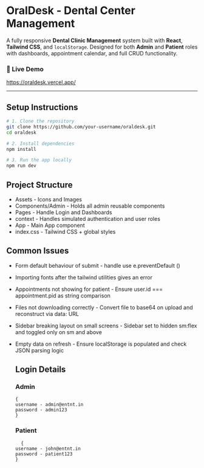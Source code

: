 # OralDesk -  Dental Center Management

A fully responsive **Dental Clinic Management** system built with **React**, **Tailwind CSS**, and `localStorage`. Designed for both **Admin** and **Patient** roles with dashboards, appointment calendar, and full CRUD functionality.

### 🚀 Live Demo

https://oraldesk.vercel.app/

---

## Setup Instructions

```bash
# 1. Clone the repository
git clone https://github.com/your-username/oraldesk.git
cd oraldesk

# 2. Install dependencies
npm install

# 3. Run the app locally
npm run dev
```

## Project Structure

- Assets - Icons and Images
- Components/Admin - Holds all admin reusable components
- Pages - Handle Login and Dashboards
- context - Handles simulated authentication and user roles
- App - Main App component
- index.css - Tailwind CSS + global styles

## Common Issues
- Form default behaviour of submit - handle use e.preventDefault ()
- Importing fonts after the tailwind utilities gives an error
- Appointments not showing for patient - Ensure user.id === appointment.pid as string comparison
- Files not downloading correctly - Convert file to base64 on upload and reconstruct via data: URL
- Sidebar breaking layout on small screens - Sidebar set to hidden sm:flex and toggled only on sm and above
- Empty data on refresh - Ensure localStorage is populated and check JSON parsing logic

  ## Login Details
  ### Admin
  ```
  {
  username - admin@entnt.in
  password - admin123
  }
  ```
  ### Patient
  ```
    {
  username - john@entnt.in
  password - patient123
  }
  ```

